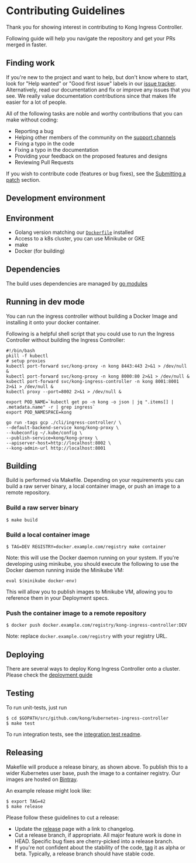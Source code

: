 # Contributing Guidelines

Thank you for showing interest in contributing to
Kong Ingress Controller.

Following guide will help you navigate
the repository and get your PRs
merged in faster.

## Finding work

If you're new to the project and want to help, but don't know where to start,
look for "Help wanted" or "Good first issue" labels in our
[issue tracker](https://github.com/Kong/kubernetes-ingress-controller/issues).
Alternatively, read our documentation and fix or
improve any issues that you see. We really value documentation contributions
since that makes life easier for a lot of people.

All of the following tasks are noble and worthy contributions that you can
make without coding:

- Reporting a bug
- Helping other members of the community on the
  [support channels](https://github.com/Kong/kubernetes-ingress-controller#seeking-help)
- Fixing a typo in the code
- Fixing a typo in the documentation
- Providing your feedback on the proposed features and designs
- Reviewing Pull Requests

If you wish to contribute code (features or bug fixes), see the [Submitting a
patch](#submitting-a-patch) section.

## Development environment

## Environment

- Golang version matching our [`Dockerfile`](./Dockerfile) installed
- Access to a k8s cluster, you can use Minikube or GKE
- make
- Docker (for building)

## Dependencies

The build uses dependencies are managed by [go modules](https://blog.golang.org/using-go-modules)

## Running in dev mode

You can run the ingress controller without building a Docker
Image and installing it onto your docker container.

Following is a helpful shell script that you could
use to run the Ingress Controller without building
the Ingress Controller:

```shell
#!/bin/bash
pkill -f kubectl
# setup proxies
kubectl port-forward svc/kong-proxy -n kong 8443:443 2>&1 > /dev/null &
kubectl port-forward svc/kong-proxy -n kong 8000:80 2>&1 > /dev/null &
kubectl port-forward svc/kong-ingress-controller -n kong 8001:8001 2>&1 > /dev/null &
kubectl proxy --port=8002 2>&1 > /dev/null &

export POD_NAME=`kubectl get po -n kong -o json | jq ".items[] | .metadata.name" -r | grep ingress`
export POD_NAMESPACE=kong

go run -tags gcp ./cli/ingress-controller/ \
--default-backend-service kong/kong-proxy \
--kubeconfig ~/.kube/config \
--publish-service=kong/kong-proxy \
--apiserver-host=http://localhost:8002 \
--kong-admin-url http://localhost:8001
```

## Building

Build is performed via Makefile. Depending on your
requirements you can build a raw server binary, a local container image,
or push an image to a remote repository.

### Build a raw server binary

```console
$ make build
```

### Build a local container image

```console
$ TAG=DEV REGISTRY=docker.example.com/registry make container
```

Note: this will use the Docker daemon
running on your system.
If you're developing using minikube, you
should execute the following to use the
Docker daemon running inside the Minikube VM:

```console
eval $(minikube docker-env)
```

This will allow you to publish images to
Minikube VM, allowing you to reference them
in your Deployment specs.

### Push the container image to a remote repository

```console
$ docker push docker.example.com/registry/kong-ingress-controller:DEV
```

Note: replace `docker.example.com/registry` with your registry URL.

## Deploying

There are several ways to deploy Kong Ingress Controller onto a cluster.
Please check the [deployment guide](/docs/deployment/README.md)

## Testing

To run unit-tests, just run

```console
$ cd $GOPATH/src/github.com/kong/kubernetes-ingress-controller
$ make test
```

To run integration tests, see the [integration test readme](test/integration/README.md).

## Releasing

Makefile will produce a release binary, as shown above. To publish this
to a wider Kubernetes user base, push the image to a container registry.
Our images are hosted on
[Bintray](https://bintray.com/kong/kubernetes-ingress-controller).

An example release might look like:

```shell
$ export TAG=42
$ make release
```

Please follow these guidelines to cut a release:

- Update the [release](https://help.github.com/articles/creating-releases/)
  page with a link to changelog.
- Cut a release branch, if appropriate.
  All major feature work is done in HEAD. Specific bug fixes are
  cherry-picked into a release branch.
- If you're not confident about the stability of the code,
  [tag](https://help.github.com/articles/working-with-tags/) it as alpha or beta.
  Typically, a release branch should have stable code.
